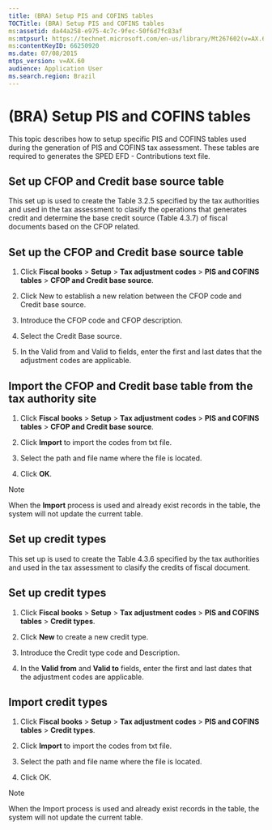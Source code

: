 ```yaml
---
title: (BRA) Setup PIS and COFINS tables
TOCTitle: (BRA) Setup PIS and COFINS tables
ms:assetid: da44a258-e975-4c7c-9fec-50f6d7fc83af
ms:mtpsurl: https://technet.microsoft.com/en-us/library/Mt267602(v=AX.60)
ms:contentKeyID: 66250920
ms.date: 07/08/2015
mtps_version: v=AX.60
audience: Application User
ms.search.region: Brazil
---
```


# (BRA) Setup PIS and COFINS tables 


This topic describes how to setup specific PIS and COFINS tables used during the generation of PIS and COFINS tax assessment. These tables are required to generates the SPED EFD - Contributions text file.

## Set up CFOP and Credit base source table

This set up is used to create the Table 3.2.5 specified by the tax authorities and used in the tax assessment to clasify the operations that generates credit and determine the base credit source (Table 4.3.7) of fiscal documents based on the CFOP related.

## Set up the CFOP and Credit base source table

1.  Click **Fiscal books** \> **Setup** \> **Tax adjustment codes** \> **PIS and COFINS tables** \> **CFOP and Credit base source**.

2.  Click New to establish a new relation between the CFOP code and Credit base source.

3.  Introduce the CFOP code and CFOP description.

4.  Select the Credit Base source.

5.  In the Valid from and Valid to fields, enter the first and last dates that the adjustment codes are applicable.

## Import the CFOP and Credit base table from the tax authority site

1.  Click **Fiscal books** \> **Setup** \> **Tax adjustment codes** \> **PIS and COFINS tables** \> **CFOP and Credit base source**.

2.  Click **Import** to import the codes from txt file.

3.  Select the path and file name where the file is located.

4.  Click **OK**.


> [!NOTE]
> <P>When the <STRONG>Import</STRONG> process is used and already exist records in the table, the system will not update the current table.</P>



## Set up credit types

This set up is used to create the Table 4.3.6 specified by the tax authorities and used in the tax assessment to clasify the credits of fiscal document.

## Set up credit types

1.  Click **Fiscal books** \> **Setup** \> **Tax adjustment codes** \> **PIS and COFINS tables** \> **Credit types**.

2.  Click **New** to create a new credit type.

3.  Introduce the Credit type code and Description.

4.  In the **Valid from** and **Valid to** fields, enter the first and last dates that the adjustment codes are applicable.

## Import credit types

1.  Click **Fiscal books** \> **Setup** \> **Tax adjustment codes** \> **PIS and COFINS tables** \> **Credit types**.

2.  Click **Import** to import the codes from txt file.

3.  Select the path and file name where the file is located.

4.  Click OK.


> [!NOTE]
> <P>When the Import process is used and already exist records in the table, the system will not update the current table.</P>


  


